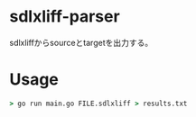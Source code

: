 # sdlxliff-parser 

sdlxliffからsourceとtargetを出力する。  

# Usage
``` cmd
> go run main.go FILE.sdlxliff > results.txt
```
